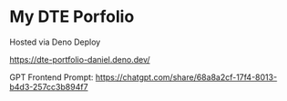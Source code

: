 # My DTE Porfolio

Hosted via Deno Deploy

https://dte-portfolio-daniel.deno.dev/

GPT Frontend Prompt:
https://chatgpt.com/share/68a8a2cf-17f4-8013-b4d3-257cc3b894f7
